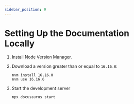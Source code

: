 ```yaml
---
sidebar_position: 9
---
```


# Setting Up the Documentation Locally

1. Install [Node Version Manager](https://github.com/nvm-sh/nvm#installing-and-updating).
2. Download a version greater than or equal to `16.16.0`:

    ```
    nvm install 16.16.0
    nvm use 16.16.0
    ```

3. Start the development server

    ```
    npx docusaurus start
    ```